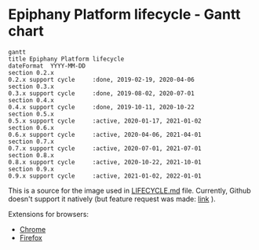 # Epiphany Platform lifecycle - Gantt chart

```mermaid
gantt
title Epiphany Platform lifecycle
dateFormat  YYYY-MM-DD
section 0.2.x
0.2.x support cycle     :done, 2019-02-19, 2020-04-06
section 0.3.x
0.3.x support cycle     :done, 2019-08-02, 2020-07-01
section 0.4.x
0.4.x support cycle     :done, 2019-10-11, 2020-10-22
section 0.5.x
0.5.x support cycle     :active, 2020-01-17, 2021-01-02
section 0.6.x
0.6.x support cycle     :active, 2020-04-06, 2021-04-01
section 0.7.x
0.7.x support cycle     :active, 2020-07-01, 2021-07-01
section 0.8.x
0.8.x support cycle     :active, 2020-10-22, 2021-10-01
section 0.9.x
0.9.x support cycle     :active, 2021-01-02, 2022-01-01
```

This is a source for the image used in [LIFECYCLE.md](LIFECYCLE.md) file.
Currently, Github doesn't support it natively (but feature request was made: [link](https://github.community/t/feature-request-support-mermaid-markdown-graph-diagrams-in-md-files/1922) ).

Extensions for browsers:
- [Chrome](https://chrome.google.com/webstore/detail/github-%2B-mermaid/goiiopgdnkogdbjmncgedmgpoajilohe)
- [Firefox](https://addons.mozilla.org/en-US/firefox/addon/github-mermaid)
